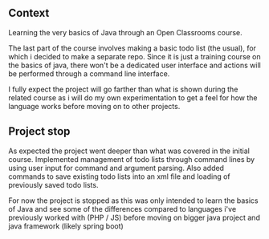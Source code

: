 ## Context

Learning the very basics of Java through an Open Classrooms course.

The last part of the course involves making a basic todo list (the usual), for which i decided to make a separate repo.
Since it is just a training course on the basics of java, there won't be a dedicated user interface and actions will be performed through a command line interface.

I fully expect the project will go farther than what is shown during the related course as i will do my own experimentation to get a feel for how the language works before moving on to other projects.

## Project stop

As expected the project went deeper than what was covered in the initial course.
Implemented management of todo lists through command lines by using user input for command and argument parsing.
Also added commands to save existing todo lists into an xml file and loading of previously saved todo lists.

For now the project is stopped as this was only intended to learn the basics of Java and see some of the differences compared to languages i've previously worked with (PHP / JS) before moving on bigger java project and java framework (likely spring boot)
